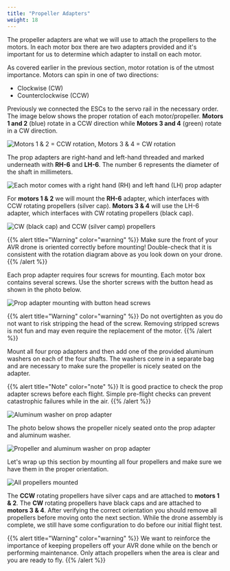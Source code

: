 ```yaml
---
title: "Propeller Adapters"
weight: 18
---
```


The propeller adapters are what we will use to attach the propellers to the motors.
In each motor box there are two adapters provided and it's important for us to
determine which adapter to install on each motor.

As covered earlier in the previous section, motor rotation is of the
utmost importance. Motors can spin in one of two directions:

- Clockwise (CW)
- Counterclockwise (CCW)

Previously we connected the ESCs to the servo rail in the necessary order.
The image below shows the proper rotation of each motor/propeller.
**Motors 1 and 2** (blue) rotate in a CCW direction while
**Motors 3 and 4** (green) rotate in a CW direction.

![Motors 1 & 2 = CCW rotation, Motors 3 & 4 = CW rotation](px4_motor_order.png)

The prop adapters are right-hand and left-hand threaded and marked underneath
with **RH-6** and **LH-6**. The number 6 represents the
diameter of the shaft in millimeters.

![Each motor comes with a right hand (RH) and left hand (LH) prop adapter](prop_adapters.jpg)

For **motors 1 & 2** we will mount the **RH-6** adapter, which interfaces with
CCW rotating propellers (silver cap). **Motors 3 & 4** will use the LH-6 adapter,
which interfaces with CW rotating propellers (black cap).

![CW (black cap) and CCW (silver camp) propellers](prop_adapters_and_props.jpg)

{{% alert title="Warning" color="warning" %}}
Make sure the front of your AVR drone is oriented correctly before mounting!
Double-check that it is consistent with the rotation diagram above as
you look down on your drone.
{{% /alert %}}

Each prop adapter requires four screws for mounting.
Each motor box contains several screws. Use the shorter
screws with the button head as shown in the photo below.

![Prop adapter mounting with button head screws](prop_adapter_mounting.jpg)

{{% alert title="Warning" color="warning" %}}
Do not overtighten as you do not want to risk stripping the head of the screw.
Removing stripped screws is not fun and may even require the replacement of the motor.
{{% /alert %}}

Mount all four prop adapters and then add one of the provided aluminum washers
on each of the four shafts. The washers come in a separate bag and are necessary
to make sure the propeller is nicely seated on the adapter.

{{% alert title="Note" color="note" %}}
It is good practice to check the prop adapter screws before each flight.
Simple pre-flight checks can prevent catastrophic failures while in the air.
{{% /alert %}}

![Aluminum washer on prop adapter](aluminum_washer.jpg)

The photo below shows the propeller nicely seated onto the prop adapter and aluminum washer.

![Propeller and aluminum washer on prop adapter](propeller_and_washer.jpg)

Let's wrap up this section by mounting all four propellers and make sure we
have them in the proper orientation.

![All propellers mounted](all_propellers_mounted.jpg)

The **CCW** rotating propellers have silver caps and are attached to **motors 1 & 2**.
The **CW** rotating propellers have black caps and are attached to **motors 3 & 4**.
After verifying the correct orientation you should remove all propellers before
moving onto the next section. While the drone assembly is complete,
we still have some configuration to do before our initial flight test.

{{% alert title="Warning" color="warning" %}}
We want to reinforce the importance of keeping propellers off your AVR
done while on the bench or performing maintenance. Only attach propellers
when the area is clear and you are ready to fly.
{{% /alert %}}

